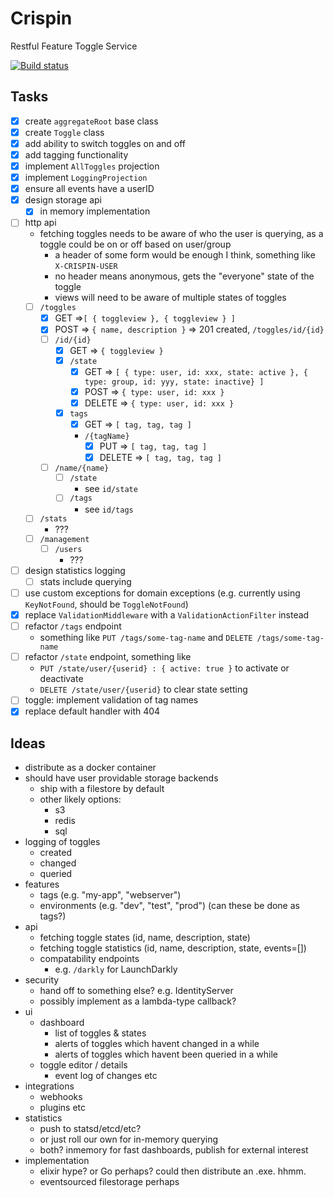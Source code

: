 # Crispin
Restful Feature Toggle Service

[![Build status](https://ci.appveyor.com/api/projects/status/3lb4vib738nog3nn?svg=true)](https://ci.appveyor.com/project/Pondidum/crispin)

## Tasks

* [x] create `aggregateRoot` base class
* [x] create `Toggle` class
* [x] add ability to switch toggles on and off
* [x] add tagging functionality
* [x] implement `AllToggles` projection
* [x] implement `LoggingProjection`
* [x] ensure all events have a userID
* [x] design storage api
  * [x] in memory implementation
* [ ] http api
  * fetching toggles needs to be aware of who the user is querying, as a toggle could be on or off based on user/group
    * a header of some form would be enough I think, something like `X-CRISPIN-USER`
    * no header means anonymous, gets the "everyone" state of the toggle
    * views will need to be aware of multiple states of toggles
  * [ ] `/toggles`
    * [x] GET =>`[ { toggleview }, { toggleview } ]`
    * [x] POST => `{ name, description }` => 201 created, `/toggles/id/{id}`
    * [ ] `/id/{id}`
      * [x] GET => `{ toggleview }`
      * [x] `/state`
        * [x] GET => `[ { type: user, id: xxx, state: active }, { type: group, id: yyy, state: inactive} ]`
        * [x] POST => `{ type: user, id: xxx }`
        * [x] DELETE => `{ type: user, id: xxx }`
      * [x] `tags`
        * [x] GET => `[ tag, tag, tag ]`
        * `/{tagName}`
          * [x] PUT => `[ tag, tag, tag ]`
          * [x] DELETE => `[ tag, tag, tag ]`
    * [ ] `/name/{name}`
      * [ ] `/state`
        * see `id/state`
      * [ ] `/tags`
        * see `id/tags`
  * [ ] `/stats`
    * ???
  * [ ] `/management`
    * [ ] `/users`
      * ???
* [ ] design statistics logging
  * [ ] stats include querying
* [ ] use custom exceptions for domain exceptions (e.g. currently using `KeyNotFound`, should be `ToggleNotFound`)
* [x] replace `ValidationMiddleware` with a `ValidationActionFilter` instead
* [ ] refactor `/tags` endpoint
  * something like `PUT /tags/some-tag-name` and `DELETE /tags/some-tag-name`
* [ ] refactor `/state` endpoint, something like
  * `PUT /state/user/{userid} : { active: true }` to activate or deactivate
  * `DELETE /state/user/{userid}` to clear state setting
* [ ] toggle: implement validation of tag names
* [x] replace default handler with 404

## Ideas

* distribute as a docker container
* should have user providable storage backends
  * ship with a filestore by default
  * other likely options:
    * s3
    * redis
    * sql
* logging of toggles
  * created
  * changed
  * queried
* features
  * tags (e.g. "my-app", "webserver")
  * environments (e.g. "dev", "test", "prod") (can these be done as tags?)
* api
  * fetching toggle states (id, name, description, state)
  * fetching toggle statistics (id, name, description, state, events=[])
  * compatability endpoints
    * e.g. `/darkly` for LaunchDarkly
* security
  * hand off to something else? e.g. IdentityServer
  * possibly implement as a lambda-type callback?
* ui
  * dashboard
    * list of toggles & states
    * alerts of toggles which havent changed in a while
    * alerts of toggles which havent been queried in a while
  * toggle editor / details
    * event log of changes etc
* integrations
  * webhooks
  * plugins etc
* statistics
  * push to statsd/etcd/etc?
  * or just roll our own for in-memory querying
  * both? inmemory for fast dashboards, publish for external interest
* implementation
  * elixir hype? or Go perhaps? could then distribute an .exe. hhmm.
  * eventsourced filestorage perhaps
